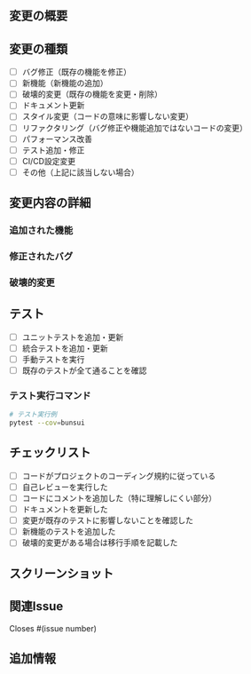 ## 変更の概要
<!-- このプルリクエストで何を変更したかの簡潔な説明 -->

## 変更の種類
<!-- 以下の該当するものにチェックを入れてください -->

- [ ] バグ修正（既存の機能を修正）
- [ ] 新機能（新機能の追加）
- [ ] 破壊的変更（既存の機能を変更・削除）
- [ ] ドキュメント更新
- [ ] スタイル変更（コードの意味に影響しない変更）
- [ ] リファクタリング（バグ修正や機能追加ではないコードの変更）
- [ ] パフォーマンス改善
- [ ] テスト追加・修正
- [ ] CI/CD設定変更
- [ ] その他（上記に該当しない場合）

## 変更内容の詳細
<!-- 変更内容の詳細な説明 -->

### 追加された機能
<!-- 新機能の詳細 -->

### 修正されたバグ
<!-- バグ修正の詳細 -->

### 破壊的変更
<!-- 破壊的変更の詳細と移行手順 -->

## テスト
<!-- テストの実行方法と結果 -->

- [ ] ユニットテストを追加・更新
- [ ] 統合テストを追加・更新
- [ ] 手動テストを実行
- [ ] 既存のテストが全て通ることを確認

### テスト実行コマンド
```bash
# テスト実行例
pytest --cov=bunsui
```

## チェックリスト
<!-- 以下の項目を確認してください -->

- [ ] コードがプロジェクトのコーディング規約に従っている
- [ ] 自己レビューを実行した
- [ ] コードにコメントを追加した（特に理解しにくい部分）
- [ ] ドキュメントを更新した
- [ ] 変更が既存のテストに影響しないことを確認した
- [ ] 新機能のテストを追加した
- [ ] 破壊的変更がある場合は移行手順を記載した

## スクリーンショット
<!-- UI変更がある場合はスクリーンショットを添付 -->

## 関連Issue
<!-- 関連するIssue番号を記載 -->
Closes #(issue number)

## 追加情報
<!-- その他の関連情報 --> 